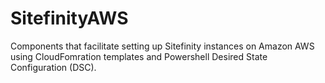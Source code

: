 # SitefinityAWS
Components that facilitate setting up Sitefinity instances on Amazon AWS using CloudFomration templates and Powershell Desired State Configuration (DSC).
